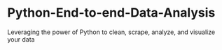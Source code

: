 # Python-End-to-end-Data-Analysis
Leveraging the power of Python to clean, scrape, analyze, and visualize your data
